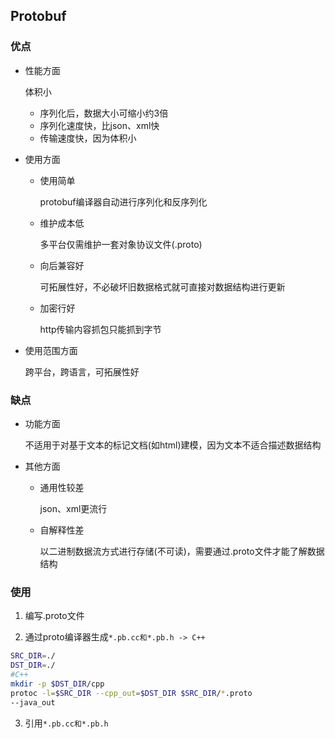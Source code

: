 ## Protobuf

### 优点

* 性能方面

  体积小

  * 序列化后，数据大小可缩小约3倍
  * 序列化速度快，比json、xml快
  * 传输速度快，因为体积小

* 使用方面

  * 使用简单

    protobuf编译器自动进行序列化和反序列化

  * 维护成本低

    多平台仅需维护一套对象协议文件(.proto)

  * 向后兼容好

    可拓展性好，不必破坏旧数据格式就可直接对数据结构进行更新

  * 加密行好

    http传输内容抓包只能抓到字节

* 使用范围方面

  跨平台，跨语言，可拓展性好

### 缺点

* 功能方面

  不适用于对基于文本的标记文档(如html)建模，因为文本不适合描述数据结构

* 其他方面

  * 通用性较差

    json、xml更流行

  * 自解释性差

    以二进制数据流方式进行存储(不可读)，需要通过.proto文件才能了解数据结构

### 使用

1. 编写.proto文件

2. 通过proto编译器生成`*.pb.cc和*.pb.h -> C++`

```sh
SRC_DIR=./
DST_DIR=./
#C++
mkdir -p $DST_DIR/cpp
protoc -l=$SRC_DIR --cpp_out=$DST_DIR $SRC_DIR/*.proto
--java_out
```

3. 引用`*.pb.cc和*.pb.h`

   